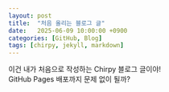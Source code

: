 ```yaml
---
layout: post
title:  "처음 올리는 블로그 글"
date:   2025-06-09 10:00:00 +0900
categories: [GitHub, Blog]
tags: [chirpy, jekyll, markdown]
---
```


이건 내가 처음으로 작성하는 Chirpy 블로그 글이야!  
GitHub Pages 배포까지 문제 없이 될까?
